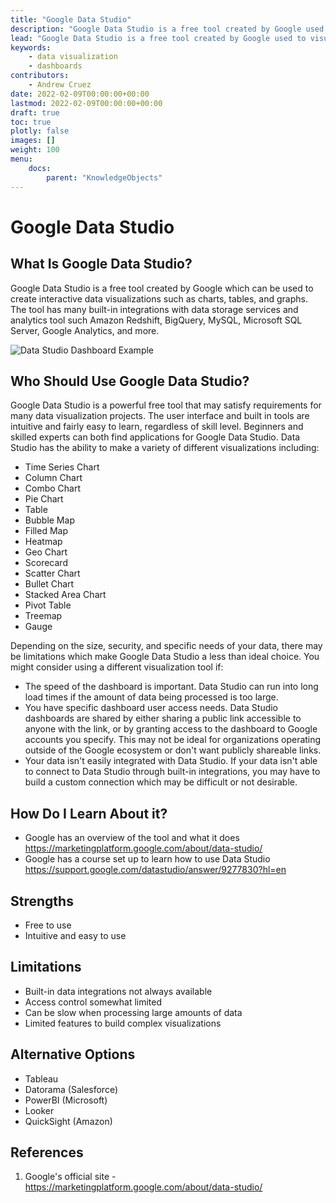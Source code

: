 ```yaml
---
title: "Google Data Studio"
description: "Google Data Studio is a free tool created by Google used to visualize data and create dashboards."
lead: "Google Data Studio is a free tool created by Google used to visualize data and create dashboards."
keywords: 
    - data visualization
    - dashboards
contributors:
    - Andrew Cruez
date: 2022-02-09T00:00:00+00:00
lastmod: 2022-02-09T00:00:00+00:00
draft: true
toc: true
plotly: false
images: []
weight: 100
menu:
    docs:
        parent: "KnowledgeObjects"
---
```


# Google Data Studio

## What Is Google Data Studio?
Google Data Studio is a free tool created by Google which can be used to create interactive data visualizations such as charts, tables, and graphs. The tool has many built-in integrations with data storage services and analytics tool such Amazon Redshift, BigQuery, MySQL, Microsoft SQL Server, Google Analytics, and more.

![Data Studio Dashboard Example](/images/datastudioss.png "Data Studio Dashboard Example")

## Who Should Use Google Data Studio?
Google Data Studio is a powerful free tool that may satisfy requirements for many data visualization projects. The user interface and built in tools are intuitive and fairly easy to learn, regardless of skill level. Beginners and skilled experts can both find applications for Google Data Studio. Data Studio has the ability to make a variety of different visualizations including:
- Time Series Chart
- Column Chart
- Combo Chart
- Pie Chart
- Table
- Bubble Map
- Filled Map
- Heatmap
- Geo Chart
- Scorecard
- Scatter Chart
- Bullet Chart
- Stacked Area Chart
- Pivot Table
- Treemap
- Gauge

Depending on the size, security, and specific needs of your data, there may be limitations which make Google Data Studio a less than ideal choice. You might consider using a different visualization tool if:
- The speed of the dashboard is important. Data Studio can run into long load times if the amount of data being processed is too large.
- You have specific dashboard user access needs. Data Studio dashboards are shared by either sharing a public link accessible to anyone with the link, or by granting access to the dashboard to Google accounts you specify. This may not be ideal for organizations operating outside of the Google ecosystem or don't want publicly shareable links.
- Your data isn't easily integrated with Data Studio. If your data isn't able to connect to Data Studio through built-in integrations, you may have to build a custom connection which may be difficult or not desirable. 



## How Do I Learn About it?
- Google has an overview of the tool and what it does https://marketingplatform.google.com/about/data-studio/
- Google has a course set up to learn how to use Data Studio https://support.google.com/datastudio/answer/9277830?hl=en

## Strengths
- Free to use
- Intuitive and easy to use

## Limitations
- Built-in data integrations not always available
- Access control somewhat limited
- Can be slow when processing large amounts of data
- Limited features to build complex visualizations

## Alternative Options
- Tableau
- Datorama (Salesforce)
- PowerBI (Microsoft)
- Looker
- QuickSight (Amazon)

## References
1. Google's official site - https://marketingplatform.google.com/about/data-studio/